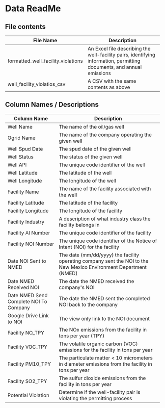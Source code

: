 # Data ReadMe

## File contents
File Name | Description
------------ | -------------
formatted_well_facility_violations | An Excel file describing the well-facility pairs, identifying information, permitting documents, and annual emissions
well_facility_violatios_csv | A CSV with the same contents as above

## Column Names / Descriptions

Column Name | Description
------------ | -------------
Well Name | The name of the oil/gas well
Ogrid Name | The name of the company operating the given well
Well Spud Date | The spud date of the given well
Well Status | The status of the given well
Well API | The unique code identifier of the well
Well Latitude | The latitude of the well
Well Longitude | The longitude of the well
Facility Name | The name of the facility associated with the well
Facility Latitude | The latitude of the facility
Facility Longitude | The longitude of the facility
Facility Industry | A description of what industry class the facility belongs in
Facility AI Number | The unique code identifier of the facility
Facility NOI Number | The unique code identifier of the Notice of Intent (NOI) for the facility
Date NOI Sent to NMED | The date (mm/dd/yyyy) the facility operating company sent the NOI to the New Mexico Environment Department (NMED)
Date NMED Received NOI | The date the NMED received the company's NOI
Date NMED Send Complete NOI To Company | The date the NMED sent the completed NOI back to the company
Google Drive Link to NOI | The view only link to the NOI document
Facility NO_TPY | The NOx emissions from the facility in tons per year (TPY)
Facility VOC_TPY | The volatile organic carbon (VOC) emissions for the facility in tons per year
Facility PM10_TPY | The particulate matter < 10 micrometers in diameter emissions from the facility in tons per year
Facility SO2_TPY | The sulfur dioxide emissions from the facility in tons per year
Potential Violation | Determine if the well-facility pair is violating the permitting process
